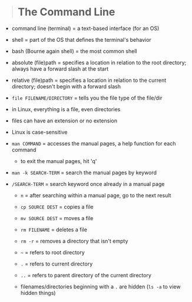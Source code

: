 > # The Command Line

- command line (terminal) = a text-based interface (for an OS)
- shell = part of the OS that defines the terminal's behavior
- bash (Bourne again shell) = the most common shell

- absolute (file)path = specifies a location in relation to the root directory; always have a forward slash at the start
- relative (file)path = specifies a location in relation to the current directory; doesn't begin with a forward slash

- `file FILENAME/DIRECTORY` = tells you the file type of the file/dir
- in Linux, everything is a file, even directories
- files can have an extension or no extension
- Linux is case-sensitive

- `man COMMAND` = accesses the manual pages, a help function for each command
  - to exit the manual pages, hit 'q'
- `man -k SEARCH-TERM` = search the manual pages by keyword
- `/SEARCH-TERM` = search keyword once already in a manual page
  - `n` = after searching within a manual page, go to the next result

  - `cp SOURCE DEST` = copies a file
  - `mv SOURCE DEST` = moves a file
  - `rm FILENAME` = deletes a file

  - `rm -r` = removes a directory that isn't empty

  - `~` = refers to root directory
  - `.` = refers to current directory
  - `..` = refers to parent directory of the current directory

  - filenames/directories beginning with a `.` are hidden (`ls -a` to view hidden things)
  